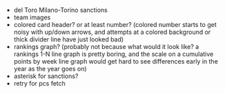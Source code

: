 - del Toro Milano-Torino sanctions
- team images
- colored card header? or at least number? (colored number starts to get noisy with up/down arrows, and attempts at a colored background or thick divider line have just looked bad)
- rankings graph? (probably not because what would it look like? a rankings 1-N line graph is pretty boring, and the scale on a cumulative points by week line graph would get hard to see differences early in the year as the year goes on)
- asterisk for sanctions?
- retry for pcs fetch
